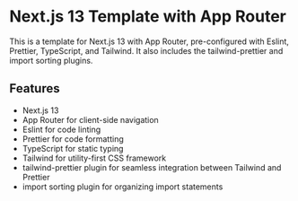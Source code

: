 # Next.js 13 Template with App Router

This is a template for Next.js 13 with App Router, pre-configured with Eslint, Prettier, TypeScript, and Tailwind. It also includes the tailwind-prettier and import sorting plugins.

## Features

-   Next.js 13
-   App Router for client-side navigation
-   Eslint for code linting
-   Prettier for code formatting
-   TypeScript for static typing
-   Tailwind for utility-first CSS framework
-   tailwind-prettier plugin for seamless integration between Tailwind and Prettier
-   import sorting plugin for organizing import statements
